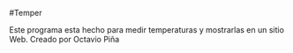 #Temper

Este programa esta hecho para medir temperaturas y mostrarlas en un sitio Web.
Creado por Octavio Piña